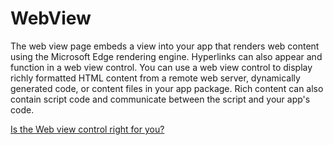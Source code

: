 # WebView

The web view page embeds a view into your app that renders web content using the Microsoft Edge rendering engine. Hyperlinks can also appear and function in a web view control.  You can use a web view control to display richly formatted HTML content from a remote web server, dynamically generated code, or content files in your app package. Rich content can also contain script code and communicate between the script and your app's code.

[Is the Web view control right for you?](https://docs.microsoft.com/microsoft-edge/webview2/gettingstarted/winui)